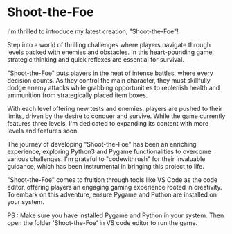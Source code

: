 # Shoot-the-Foe
I'm thrilled to introduce my latest creation, "Shoot-the-Foe"! 

Step into a world of thrilling challenges where players navigate through levels packed with enemies and obstacles. In this heart-pounding game, strategic thinking and quick reflexes are essential for survival.

"Shoot-the-Foe" puts players in the heat of intense battles, where every decision counts. As they control the main character, they must skillfully dodge enemy attacks while grabbing opportunities to replenish health and ammunition from strategically placed item boxes.

With each level offering new tests and enemies, players are pushed to their limits, driven by the desire to conquer and survive. While the game currently features three levels, I'm dedicated to expanding its content with more levels and features soon.

The journey of developing "Shoot-the-Foe" has been an enriching experience, exploring Python3 and Pygame functionalities to overcome various challenges. I'm grateful to "codewithrush" for their invaluable guidance, which has been instrumental in bringing this project to life.

"Shoot-the-Foe" comes to fruition through tools like VS Code as the code editor, offering players an engaging gaming experience rooted in creativity. To embark on this adventure, ensure Pygame and Puthon are installed on your system.

PS : Make sure you have installed Pygame and Python in your system. Then open the folder 'Shoot-the-Foe' in VS code editor to run the game.

